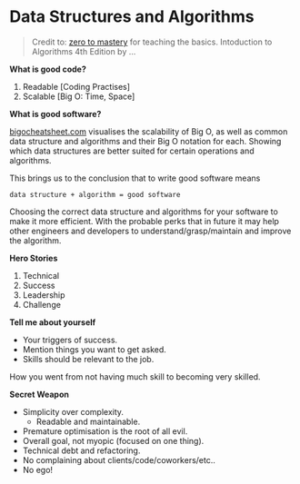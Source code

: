 # Data Structures and Algorithms
> Credit to:
> [zero to mastery](https://zerotomastery.io) for teaching the basics.
> Intoduction to Algorithms 4th Edition by ...

**What is good code?**

1. Readable [Coding Practises]
2. Scalable [Big O: Time, Space]

**What is good software?**

[bigocheatsheet.com](https://www.bigocheatsheet.com/) visualises the scalability
of Big O, as well as common data structure and algorithms and their Big O
notation for each. Showing which data structures are better suited for certain 
operations and algorithms.

This brings us to the conclusion that to write good software means
```›
data structure + algorithm = good software
```
Choosing the correct data structure and algorithms for your software to make it
more efficient. With the probable perks that in future it may help other
engineers and developers to understand/grasp/maintain and improve the algorithm.

**Hero Stories**
1. Technical
2. Success
3. Leadership
4. Challenge

**Tell me about yourself**
- Your triggers of success.
- Mention things you want to get asked.
- Skills should be relevant to the job.

How you went from not having much skill to becoming very skilled.

**Secret Weapon**
- Simplicity over complexity.
  - Readable and maintainable.
- Premature optimisation is the root of all evil.
- Overall goal, not myopic (focused on one thing).
- Technical debt and refactoring.
- No complaining about clients/code/coworkers/etc..
- No ego!